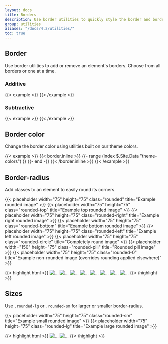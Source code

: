 ```yaml
---
layout: docs
title: Borders
description: Use border utilities to quickly style the border and border-radius of an element. Great for images, buttons, or any other element.
group: utilities
aliases: "/docs/4.2/utilities/"
toc: true
---
```


## Border

Use border utilities to add or remove an element's borders. Choose from all borders or one at a time.

### Additive

<div class="bd-example-border-utils">
{{< example >}}
<span class="border"></span>
<span class="border-top"></span>
<span class="border-right"></span>
<span class="border-bottom"></span>
<span class="border-left"></span>
{{< /example >}}
</div>

### Subtractive

<div class="bd-example-border-utils bd-example-border-utils-0">
{{< example >}}
<span class="border-0"></span>
<span class="border-top-0"></span>
<span class="border-right-0"></span>
<span class="border-bottom-0"></span>
<span class="border-left-0"></span>
{{< /example >}}
</div>

## Border color

Change the border color using utilities built on our theme colors.

<div class="bd-example-border-utils">
{{< example >}}
{{< border.inline >}}
{{- range (index $.Site.Data "theme-colors") }}
<span class="border border-{{ .name }}"></span>
{{- end -}}
{{< /border.inline >}}
<span class="border border-white"></span>
{{< /example >}}
</div>

## Border-radius

Add classes to an element to easily round its corners.

<div class="bd-example bd-example-images">
  {{< placeholder width="75" height="75" class="rounded" title="Example rounded image" >}}
  {{< placeholder width="75" height="75" class="rounded-top" title="Example top rounded image" >}}
  {{< placeholder width="75" height="75" class="rounded-right" title="Example right rounded image" >}}
  {{< placeholder width="75" height="75" class="rounded-bottom" title="Example bottom rounded image" >}}
  {{< placeholder width="75" height="75" class="rounded-left" title="Example left rounded image" >}}
  {{< placeholder width="75" height="75" class="rounded-circle" title="Completely round image" >}}
  {{< placeholder width="150" height="75" class="rounded-pill" title="Rounded pill image" >}}
  {{< placeholder width="75" height="75" class="rounded-0" title="Example non-rounded image (overrides rounding applied elsewhere)" >}}
</div>

{{< highlight html >}}
<img src="..." alt="..." class="rounded">
<img src="..." alt="..." class="rounded-top">
<img src="..." alt="..." class="rounded-right">
<img src="..." alt="..." class="rounded-bottom">
<img src="..." alt="..." class="rounded-left">
<img src="..." alt="..." class="rounded-circle">
<img src="..." alt="..." class="rounded-pill">
<img src="..." alt="..." class="rounded-0">
{{< /highlight >}}

## Sizes

Use `.rounded-lg` or `.rounded-sm` for larger or smaller border-radius.

<div class="bd-example bd-example-images">
  {{< placeholder width="75" height="75" class="rounded-sm" title="Example small rounded image" >}}
  {{< placeholder width="75" height="75" class="rounded-lg" title="Example large rounded image" >}}
</div>

{{< highlight html >}}
<img src="..." alt="..." class="rounded-sm">
<img src="..." alt="..." class="rounded-lg">
{{< /highlight >}}

